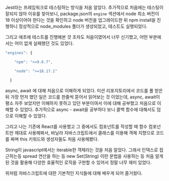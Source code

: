 Jest라는 프레임워크로 테스팅하는 방식을 처음 알았다. 추가적으로 처음에는 테스팅이 잘되지 않아 이유를 찾아보니, package.json의 `engine` 섹션에서 node 최소 버전이 18 이상이어야 한다는 것을 확인하고 node 버전을 업그레이드한 뒤 npm install을 진행하니 정상적으로 node_modules 폴더가 생성되었고, 테스트도 실행되었다.

그리고 애초에 테스트를 진행해본 것 조차도 처음이였어서 너무 신기했고, 어떤 부분에서는 어이 없게 실패했던 것도 있었다.


```javascript
"engines": {

    "npm": ">=9.6.7",

    "node": ">=18.17.1"

  }
```

async, await 에 대해 처음으로 이해하게 되었다. 미션 리포지토리에서 코드를 풀 받은 뒤 가장 먼저 했던 일은 코드를 한줄씩 뜯어서 읽어보는 것 이었는데, async, await이 평소 자주 보았지만 이해하지 못하고 있던 부분이여서 이에 대해 공부했고 처음으로 이해할 수 있었다. 추가적으로 async - await을 공부하다 보니 콜백 함수에 대해서도 덤으로 이해할 수 있었다.

그리고 나는 기존에 React를 사용했고 그 중에서도 컴포넌트를 작성할 때 함수 컴포넌트만 제대로 사용헤봐서, 바닐라 자바스크립트에서 클래스를 이용해 객체 지향으로 코드를 짜며 this 키워드와 생성자들도 처음 사용헤봤다.

String이 javascript에서는 iterable한 객체라는 것을 처음 알았다. 그래서 인덱스로 접근하는등 spread 연산을 하는 등 new Set(String) 이란 문법을 사용하는 등 처음 알게된 것을 활용해 다양한 효율적인 로직을 구현할 수 있어서 정말 너무 재미 있었다.


위처럼 자바스크립트에 대한 기본적인 지식들에 대해 배우게 되어 즐거웠다.

